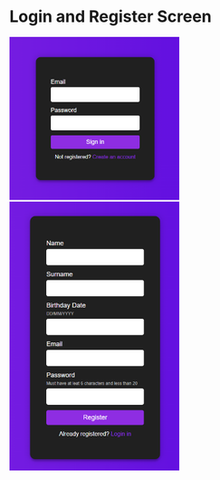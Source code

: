# Login and Register Screen
<p float="left">  
<img src="Login.png" width="300" />
  
<img src="Register.png" width="300" />
</p>
